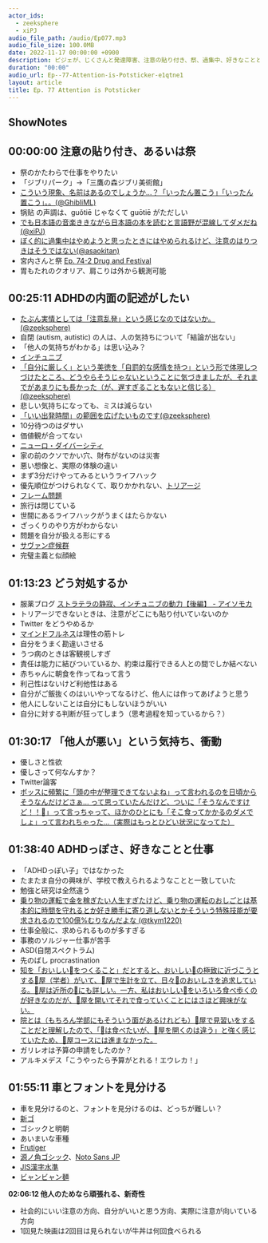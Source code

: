 ```yaml
---
actor_ids:
  - zeeksphere
  - xiPJ
audio_file_path: /audio/Ep077.mp3
audio_file_size: 100.0MB
date: 2022-11-17 00:00:00 +0900
description: ピジェが、じくさんと発達障害、注意の貼り付き、祭、過集中、好きなことと仕事、フォント、利他性などについて話しました。
duration: "00:00"
audio_url: Ep--77-Attention-is-Potsticker-e1qtne1
layout: article
title: Ep. 77 Attention is Potsticker
---
```

## ShowNotes

## 00:00:00 注意の貼り付き、あるいは祭

* 祭のかたわらで仕事をやりたい
* 「ジブリパーク」→「三鷹の森ジブリ美術館」
* [こういう現象、名前はあるのでしょうか…？「いったん置こう」「いったん置こう」。。(@GhibliML)](https://bit.ly/3Oh20Sd)
* 锅贴 の声調は、guǒtiē じゃなくて guōtiē がただしい
* [でも日本語の音楽ききながら日本語の本を読むと言語野が混線してダメだね(@xiPJ)](https://bit.ly/3GooAGB)
* [ぼく的に過集中はやめようと思ったときにはやめられるけど、注意のはりつきはそうではない(@asaokitan)](https://bit.ly/3EGHNSw)
* 宮内さんと祭 [Ep. 74-2 Drug and Festival](https://bit.ly/3GjyY2u)
* 胃もたれのクオリア、肩こりは外から観測可能

## 00:25:11 ADHDの内面の記述がしたい

* [たぶん実情としては「注意乱発」という感じなのではないか。(@zeeksphere)](https://bit.ly/3TExenz)
* 自閉 (autism, autistic) の人は、人の気持ちについて「結論が出ない」
* 「他人の気持ちがわかる」は思い込み？
* [インチュニブ](https://bit.ly/3tzXTHw)
* [「自分に厳しく」という美徳を「自罰的な感情を持つ」という形で体現しつづけたところ、どうやらそうじゃないということに気づきましたが、それまでがあまりにも長かった（が、遅すぎることもないと信じる）(@zeeksphere)](https://bit.ly/3hFJdnm)
* 悲しい気持ちになっても、ミスは減らない
* [「いい出発時間」の範囲を広げたいものです(@zeeksphere)](https://bit.ly/3UMcBXU)
* 10分待つのはダサい
* 価値観が合ってない
* [ニューロ・ダイバーシティ](https://bit.ly/2LbLlhq)
* 家の前のクソでかい穴、財布がないのは災害
* 悪い想像と、実際の体験の違い
* まず3分だけやってみるというライフハック
* 優先順位がつけられなくて、取りかかれない、[トリアージ](https://bit.ly/2XcFUW5)
* [フレーム問題](https://bit.ly/3ggGoJ9)
* 旅行は閉じている
* 世間にあるライフハックがうまくはたらかない
* ざっくりのやり方がわからない
* 問題を自分が扱える形にする
* [サヴァン症候群](https://bit.ly/3tBvMaP)
* 完璧主義と似顔絵

## 01:13:23 どう対処するか

* 服薬ブログ [ストラテラの静寂、インチュニブの動力【後編】 - アイソモカ](https://bit.ly/3tBrArt)
* トリアージできないときは、注意がどこにも貼り付いていないのか
* Twitter をどうやめるか
* [マインドフルネス](https://bit.ly/2NopyU5)は理性の筋トレ
* 自分をうまく勘違いさせる
* うつ病のときは客観視しすぎ
* 責任は能力に結びついているか、約束は履行できる人との間でしか結べない
* 赤ちゃんに朝食を作ってねって言う
* 利己性はないけど利他性はある
* 自分がご飯抜くのはいいやってなるけど、他人には作ってあげようと思う
* 他人にしないことは自分にもしないほうがいい
* 自分に対する判断が狂ってしまう（思考過程を知っているから？）

## 01:30:17 「他人が悪い」という気持ち、衝動

* 優しさと性欲
* 優しさって何なんすか？
* Twitter論客
* [ボッスに頻繁に「頭の中が整理できてないよね」って言われるのを日頃からそうなんだけどさぁ… って思っていたんだけど、ついに「そうなんですけど！！💢」って言っちゃって、ほかのひとにも「そこ食ってかかるのダメでしょ」って言われちゃった…（実際はもっとひどい状況になってた）](https://bit.ly/3E9359W)

## 01:38:40 ADHDっぽさ、好きなことと仕事

* 「ADHDっぽい子」ではなかった
* たまたま自分の興味が、学校で教えられるようなことと一致していた
* 勉強と研究は全然違う
* [乗り物の運転で金を稼ぎたい人生すぎたけど、乗り物の運転のおしごとは基本的に時間を守れるとか好き勝手に寄り道しないとかそういう特殊技能が要求されるので100億%むりなんだよな (@tkym1220)](https://bit.ly/3UZaQ9e)
* 仕事全般に、求められるものが多すぎる
* 事務のソルジャー仕事が苦手
* ASD(自閉スペクトラム)
* 先のばし procrastination
* [知を「おいしい🍜をつくること」だとすると、おいしい🍜の極致に近づこうとする🍜屋（学者）がいて、🍜屋で生計を立て、日々🍜のおいしさを追求している。🍜屋は近所の🍜にも詳しい。一方、私はおいしい🍜をいろいろ食べ歩くのが好きなのだが、🍜屋を開いてそれで食っていくことにはさほど興味がない。](https://bit.ly/3ALerjV)
* [院とは（もちろん学部にもそういう面があるけれども）🍜屋で見習いをすることだと理解したので、「🍜は食べたいが、🍜屋を開くのは違う」と強く感じていたため、🍜屋コースには進まなかった。](https://bit.ly/3Obze5D)
* ガリレオは予算の申請をしたのか？
* アルキメデス「こうやったら予算がとれる！エウレカ！」

## 01:55:11 車とフォントを見分ける

* 車を見分けるのと、フォントを見分けるのは、どっちが難しい？
* [新ゴ](https://bit.ly/3OizjEG)
* ゴシックと明朝
* あいまいな車種
* [Frutiger](https://bit.ly/3EHu8Lj)
* [源ノ角ゴシック](https://bit.ly/3AkXAEk)、[Noto Sans JP](https://bit.ly/3EAqf9N)
* [JIS漢字水準](https://bit.ly/3V99vNv)
* [ビャンビャン麺](https://bit.ly/3EifWa8)

**02:06:12 他人のためなら頑張れる、新奇性**

* 社会的にいい注意の方向、自分がいいと思う方向、実際に注意が向いている方向
* 1回見た映画は2回目は見られないが牛丼は何回食べられる